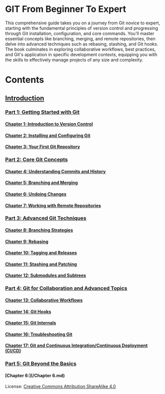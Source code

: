# GIT From Beginner To Expert
This comprehensive guide takes you on a journey from Git novice to expert, starting with the fundamental principles of version control and progressing through Git installation, configuration, and core commands. You'll master essential concepts like branching, merging, and remote repositories, then delve into advanced techniques such as rebasing, stashing, and Git hooks. The book culminates in exploring collaborative workflows, best practices, and Git's application in specific development contexts, equipping you with the skills to effectively manage projects of any size and complexity.

# Contents

## [Introduction](/Intro.md)
### [Part 1: Getting Started with Git](/Part%201.md)
#### [Chapter 1: Introduction to Version Control](/Chapter%201.md)
#### [Chapter 2: Installing and Configuring Git](/Chapter%202.md)
#### [Chapter 3: Your First Git Repository](/Chapter%203.md)
### [Part 2: Core Git Concepts](/Part%202.md)
#### [Chapter 4: Understanding Commits and History](/Chapter%204.md)
#### [Chapter 5: Branching and Merging](/Chapter%205.md)
#### [Chapter 6: Undoing Changes](/Chapter%206.md)
#### [Chapter 7: Working with Remote Repositories](/Chapter%207.md)
### [Part 3: Advanced Git Techniques](/Part%203.md)
#### [Chapter 8: Branching Strategies](/Chapter%208.md)
#### [Chapter 9: Rebasing](/Chapter%209.md)
#### [Chapter 10: Tagging and Releases](/Chapter%2010.md)
#### [Chapter 11: Stashing and Patching](/Chapter%2011.md)
#### [Chapter 12: Submodules and Subtrees](/Chapter%2012.md)
### [Part 4: Git for Collaboration and Advanced Topics](/Part%204.md)
#### [Chapter 13: Collaborative Workflows](/Chapter%2013.md)
#### [Chapter 14: Git Hooks](/Chapter%2014.md)
#### [Chapter 15: Git Internals](/Chapter%2015.md)
#### [Chapter 16: Troubleshooting Git](/Chapter%2016.md)
#### [Chapter 17: Git and Continuous Integration/Continuous Deployment (CI/CD)](/Chapter%2017.md)
### [Part 5: Git Beyond the Basics](/Part%205.md)
#### [Chapter 6:](/Chapter 6.md)

License: [Creative Commons Attribution ShareAlike 4.0](https://creativecommons.org/licenses/by-sa/4.0/)
